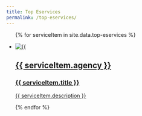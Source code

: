 ```yaml
---
title: Top Eservices
permalink: /top-eservices/
---
```


<ul>
  
  {% for serviceItem in site.data.top-eservices %}
  
   <li>
        <a href="{{ serviceItem.url }}"><img src={{ serviceItem.image-url }} alt={{ serviceItem.title }} />
          <div>
            <h2>{{ serviceItem.agency }}</h2>
            <h3>{{ serviceItem.title }}</h3>
            <p>{{ serviceItem.description }}</p>
          </div>
        </a>
      </li>
           
  {% endfor %}
  
</ul>
